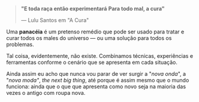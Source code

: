 > **"E toda raça então experimentará**
> **Para todo mal, a cura"**
>
> — Lulu Santos em "A Cura"


Uma **panacéia** é um pretenso remédio que pode ser usado para tratar e curar todos os males do universo — ou uma solução para todos os problemas.

Tal coisa, evidentemente, não existe. Combinamos técnicas, experiências e ferramentas conforme o cenário que se apresenta em cada situação.

Ainda assim eu acho que nunca vou parar de ver surgir a "*nova onda*", a "*nova moda"*, *the next big thing*, até porque é assim mesmo que o mundo funciona: ainda que o que que apresenta como novo seja na maioria das vezes o antigo com roupa nova.